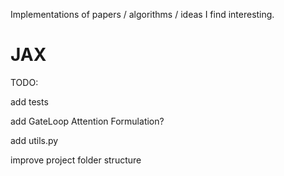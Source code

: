 Implementations of papers / algorithms / ideas I find interesting.

# JAX

TODO: 

add tests

add GateLoop Attention Formulation?

add utils.py

improve project folder structure
